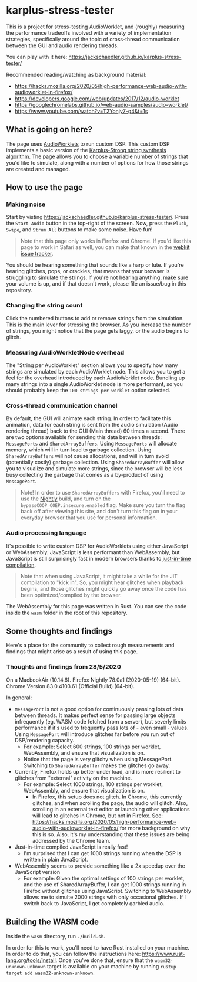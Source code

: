 # karplus-stress-tester
This is a project for stress-testing AudioWorklet, and (roughly) measuring the performance tradeoffs involved with a variety of implementation strategies, specifically around the topic of cross-thread communication between the GUI and audio rendering threads.

You can play with it here: https://jackschaedler.github.io/karplus-stress-tester/

Recommended reading/watching as background material: 
* https://hacks.mozilla.org/2020/05/high-performance-web-audio-with-audioworklet-in-firefox/
* https://developers.google.com/web/updates/2017/12/audio-worklet
* https://googlechromelabs.github.io/web-audio-samples/audio-worklet/
* https://www.youtube.com/watch?v=T2Yonjy7-g4&t=1s


## What is going on here?

The page uses [AudioWorklets](https://developers.google.com/web/updates/2017/12/audio-worklet) to run custom DSP. This custom DSP implements a basic version of the [Karplus-Strong string synthesis algorithm](https://en.wikipedia.org/wiki/Karplus%E2%80%93Strong_string_synthesis). The page allows you to choose a variable number of strings that you'd like to simulate, along with a number of options for how those strings are created and managed.


## How to use the page

### Making noise
Start by visting https://jackschaedler.github.io/karplus-stress-tester/. Press the `Start Audio` button in the top-right of the screen. Now, press the `Pluck`, `Swipe`, and `Strum All` buttons to make some noise. Have fun!

> Note that this page only works in Firefox and Chrome. If you'd like this page to work in Safari as well, you can make that known in the [webkit issue tracker](https://bugs.webkit.org/show_bug.cgi?id=182506). 

You should be hearing something that sounds like a harp or lute. If you're hearing glitches, pops, or crackles, that means that your browser is struggling to simulate the strings. If you're not hearing anything, make sure your volume is up, and if that doesn't work, please file an issue/bug in this repository.

### Changing the string count
Click the numbered buttons to add or remove strings from the simulation. This is the main lever for stressing the browser. As you increase the number of strings, you might notice that the page gets laggy, or the audio begins to glitch.

### Measuring AudioWorkletNode overhead
The "String per AudioWorklet" section allows you to specify how many strings are simulated by each AudioWorklet node. This allows you to get a feel for the overhead introduced by each AudioWorklet node. Bundling up many strings into a single AudioWorklet node is more performant, so you should probably keep the `100 strings per worklet` option selected.

### Cross-thread communication channel
By default, the GUI will animate each string. In order to facilitate this animation, data for each string is sent from the audio simulation (Audio rendering thread) back to the GUI (Main thread) 60 times a second. There are two options available for sending this data between threads: `MessagePorts` and `SharedArrayBuffers`. Using `MessagePorts` will allocate memory, which will in turn lead to garbage collection. Using `SharedArrayBuffers` will not cause allocations, and will in turn avoid (potentially costly) garbage collection. Using `SharedArrayBuffer` will allow you to visualize and simulate more strings, since the browser will be less busy collecting the garbage that comes as a by-product of using `MessagePort`.

> Note! In order to use `SharedArrayBuffers` with Firefox, you'll need to use the [Nightly](https://www.mozilla.org/en-US/firefox/channel/desktop/) build, and turn on the `bypassCOOP_COEP.insecure.enabled` flag. Make sure you turn the flag back off after viewing this site, and don't turn this flag on in your everyday browser that you use for personal information.

### Audio processing language
It's possible to write custom DSP for AudioWorklets using either JavaScript or WebAssembly. JavaScript is less performant than WebAssembly, but JavaScript is still surprisingly fast in modern browsers thanks to [just-in-time compilation](https://hacks.mozilla.org/2017/02/a-crash-course-in-just-in-time-jit-compilers/).

> Note that when using JavaScript, it might take a while for the JIT compilation to "kick in". So, you might hear glitches when playback begins, and those glitches might quickly go away once the code has been optimized/compiled by the browser.

The WebAssembly for this page was written in Rust. You can see the code inside the `wasm` folder in the root of this repository.


## Some thoughts and findings

Here's a place for the community to collect rough measurements and findings that might arise as a result of using this page.

### Thoughts and findings from 28/5/2020

On a MacbookAir (10.14.6).
Firefox Nightly 78.0a1 (2020-05-19) (64-bit).
Chrome Version 83.0.4103.61 (Official Build) (64-bit).

In general:
* `MessagePort` is not a good option for continuously passing lots of data between threads. It makes perfect sense for passing large objects infrequently (eg. WASM code fetched from a server), but severly limits performance if it's used to frequently pass lots of - even small - values. Using `MessagePort` will introduce glitches far before you run out of DSP/rendering capacity. 
   * For example: Select 600 strings, 100 strings per worklet, WebAssembly, and ensure that visualization is on.
   * Notice that the page is very glitchy when using MessagePort. Switching to `SharedArrayBuffer` makes the glitches go away.
* Currently, Firefox holds up better under load, and is more resilient to glitches from "external" activity on the machine.
   * For example: Select 1000 strings, 100 strings per worklet, WebAssembly, and ensure that visualization is on.
     * In Firefox, this setup does not glitch. In Chrome, this currently glitches, and when scrolling the page, the audio will glitch. Also, scrolling in an external text editor or launching other applications will lead to glitches in Chrome, but not in Firefox. See: https://hacks.mozilla.org/2020/05/high-performance-web-audio-with-audioworklet-in-firefox/ for more background on why this is so. Also, it's my understanding that these issues are being addressed by the Chrome team.
* Just-in-time compiled JavaScript is really fast!
   * I'm surprised that I can get 1000 strings running when the DSP is written in plain JavaScript.
* WebAssembly seems to provide something like a 2x speedup over the JavaScript version
   * For example: Given the optimal settings of 100 strings per worklet, and the use of SharedArrayBuffer, I can get 1000 strings running in Firefox without glitches using JavaScript. Switching to WebAssembly allows me to simulte 2000 strings with only occasional glitches. If I switch back to JavaScript, I get completely garbled audio.

## Building the WASM code

Inside the `wasm` directory, run `./build.sh`. 

In order for this to work, you'll need to have Rust installed on your machine. In order to do that, you can follow the instructions here: https://www.rust-lang.org/tools/install. Once you've done that, ensure that the `wasm32-unknown-unknown` target is available on your machine by running `rustup target add wasm32-unknown-unknown`.

